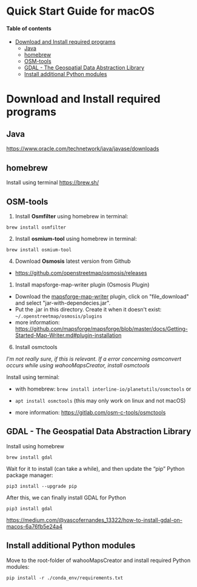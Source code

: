 

# Quick Start Guide for macOS <!-- omit in toc -->

#### Table of contents <!-- omit in toc -->
- [Download and Install required programs](#download-and-install-required-programs)
  - [Java](#java)
  - [homebrew](#homebrew)
  - [OSM-tools](#osm-tools)
  - [GDAL - The Geospatial Data Abstraction Library](#gdal---the-geospatial-data-abstraction-library)
  - [Install additional Python modules](#install-additional-python-modules)
# Download and Install required programs

## Java
https://www.oracle.com/technetwork/java/javase/downloads

## homebrew
Install using terminal
https://brew.sh/

## OSM-tools
1. Install **Osmfilter** using homebrew in terminal:
```
brew install osmfilter
```
2. Install **osmium-tool** using homebrew in terminal:
```
brew install osmium-tool
```
4. Download **Osmosis** latest version from Github
* https://github.com/openstreetmap/osmosis/releases

1. Install mapsforge-map-writer plugin (Osmosis Plugin)
* Download the [mapsforge-map-writer](https://search.maven.org/search?q=a:mapsforge-map-writer) plugin, click on "file_download" and select "jar-with-dependecies.jar".
* Put the .jar in this directory. Create it when it doesn't exist:
`~/.openstreetmap/osmosis/plugins`
* more information: https://github.com/mapsforge/mapsforge/blob/master/docs/Getting-Started-Map-Writer.md#plugin-installation
6. Install osmctools

*I'm not really sure, if this is relevant. If a error concerning osmconvert occurs while using wahooMapsCreator, install osmctools*

Install using terminal:
* with homebrew: `brew install interline-io/planetutils/osmctools` or
* `apt install osmctools` (this may only work on linux and not macOS)

* more information: https://gitlab.com/osm-c-tools/osmctools

## GDAL - The Geospatial Data Abstraction Library
Install using homebrew
```
brew install gdal
```

Wait for it to install (can take a while), and then update the “pip” Python package manager:
```
pip3 install --upgrade pip
```

After this, we can finally install GDAL for Python
```
pip3 install gdal
```

https://medium.com/@vascofernandes_13322/how-to-install-gdal-on-macos-6a76fb5e24a4

## Install additional Python modules
Move to the root-folder of wahooMapsCreator and install required Python modules:
```
pip install -r ./conda_env/requirements.txt
```
